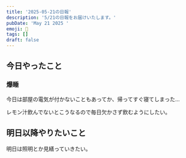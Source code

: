 ```yaml
---
title: '2025-05-21の日報'
description: '5/21の日報をお届けいたします。'
pubDate: 'May 21 2025 '
emoji: 🦊
tags: []
draft: false
---
```


## 今日やったこと

### 爆睡

今日は部屋の電気が付かないこともあってか、帰ってすぐ寝てしまった...

レモン汁飲んでないとこうなるので毎日欠かさず飲むようにしたい。

## 明日以降やりたいこと

明日は照明とか見繕っていきたい。

